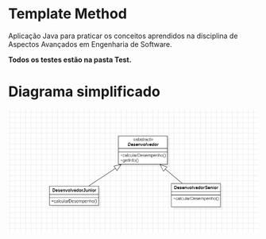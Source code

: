 # Template Method

Aplicação Java para praticar os conceitos aprendidos na disciplina de Aspectos Avançados em Engenharia de Software.

**Todos os testes estão na pasta Test.**

# Diagrama simplificado
![Template Method ](src/imgs/template-method-diagram.png)

